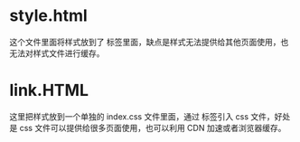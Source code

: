 # style.html
这个文件里面将样式放到了 <style></style> 标签里面，缺点是样式无法提供给其他页面使用，也无法对样式文件进行缓存。
# link.HTML
这里把样式放到一个单独的 index.css 文件里面，通过 <link> 标签引入 css 文件，好处是 css 文件可以提供给很多页面使用，也可以利用 CDN 加速或者浏览器缓存。